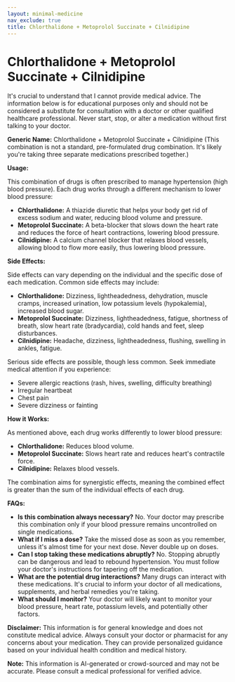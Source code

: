 ```yaml
---
layout: minimal-medicine
nav_exclude: true
title: Chlorthalidone + Metoprolol Succinate + Cilnidipine
---
```


# Chlorthalidone + Metoprolol Succinate + Cilnidipine

It's crucial to understand that I cannot provide medical advice.  The information below is for educational purposes only and should not be considered a substitute for consultation with a doctor or other qualified healthcare professional.  Never start, stop, or alter a medication without first talking to your doctor.


**Generic Name:** Chlorthalidone + Metoprolol Succinate + Cilnidipine (This combination is not a standard, pre-formulated drug combination.  It's likely you're taking three separate medications prescribed together.)


**Usage:**

This combination of drugs is often prescribed to manage hypertension (high blood pressure).  Each drug works through a different mechanism to lower blood pressure:

* **Chlorthalidone:** A thiazide diuretic that helps your body get rid of excess sodium and water, reducing blood volume and pressure.
* **Metoprolol Succinate:** A beta-blocker that slows down the heart rate and reduces the force of heart contractions, lowering blood pressure.
* **Cilnidipine:** A calcium channel blocker that relaxes blood vessels, allowing blood to flow more easily, thus lowering blood pressure.


**Side Effects:**

Side effects can vary depending on the individual and the specific dose of each medication.  Common side effects may include:

* **Chlorthalidone:** Dizziness, lightheadedness, dehydration, muscle cramps, increased urination, low potassium levels (hypokalemia), increased blood sugar.
* **Metoprolol Succinate:** Dizziness, lightheadedness, fatigue, shortness of breath, slow heart rate (bradycardia), cold hands and feet, sleep disturbances.
* **Cilnidipine:** Headache, dizziness, lightheadedness, flushing, swelling in ankles, fatigue.


Serious side effects are possible, though less common.  Seek immediate medical attention if you experience:

* Severe allergic reactions (rash, hives, swelling, difficulty breathing)
* Irregular heartbeat
* Chest pain
* Severe dizziness or fainting


**How it Works:**

As mentioned above, each drug works differently to lower blood pressure:

* **Chlorthalidone:** Reduces blood volume.
* **Metoprolol Succinate:** Slows heart rate and reduces heart's contractile force.
* **Cilnidipine:** Relaxes blood vessels.


The combination aims for synergistic effects, meaning the combined effect is greater than the sum of the individual effects of each drug.


**FAQs:**


* **Is this combination always necessary?**  No. Your doctor may prescribe this combination only if your blood pressure remains uncontrolled on single medications.
* **What if I miss a dose?** Take the missed dose as soon as you remember, unless it's almost time for your next dose.  Never double up on doses.
* **Can I stop taking these medications abruptly?** No.  Stopping abruptly can be dangerous and lead to rebound hypertension.  You must follow your doctor's instructions for tapering off the medication.
* **What are the potential drug interactions?**  Many drugs can interact with these medications.  It's crucial to inform your doctor of all medications, supplements, and herbal remedies you're taking.
* **What should I monitor?**  Your doctor will likely want to monitor your blood pressure, heart rate, potassium levels, and potentially other factors.


**Disclaimer:** This information is for general knowledge and does not constitute medical advice.  Always consult your doctor or pharmacist for any concerns about your medication.  They can provide personalized guidance based on your individual health condition and medical history.


**Note:** This information is AI-generated or crowd-sourced and may not be accurate. Please consult a medical professional for verified advice.